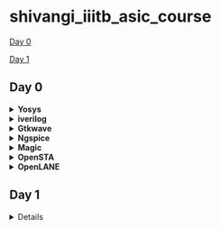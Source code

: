 # shivangi_iiitb_asic_course

[Day 0](#day-0)

[Day 1](#day-1)

## Day 0


<details>
  <summary><strong>Yosys</strong></summary>

  ## Installation of yosys

commands to install (linux)

```
$ git clone https://github.com/YosysHQ/yosys.git

$ cd yosys-master

$ sudo apt install make (If make is not installed please install it)

$ sudo apt-get install build-essential clang bison flex
libreadline-dev gawk tcl-dev libffi-dev git
graphviz xdot pkg-config python3 libboost-system-dev
libboost-python-dev libboost-filesystem-dev zlib1g-dev

$ make config-gcc

$ make

$ sudo make install
```

![Screenshot from 2023-07-31 09-58-53](https://github.com/Shivangi2207/shivangi_iiitb_asic_course/assets/140998647/f0898f77-7e00-41a6-8a96-036bb38a882c)
</details>

<details>
  <summary><strong>iverilog</strong></summary>

  ## Installation of iverilog

commands to install

```

sudo apt-get install iverilog
```

![Screenshot from 2023-07-31 09-59-32](https://github.com/Shivangi2207/shivangi_iiitb_asic_course/assets/140998647/6338283f-7296-4109-8ccb-638488b8c950)

</details>

<details>
  <summary><strong>Gtkwave</strong></summary>

  ## Installation of gtkwave

Steps to install gtkwave
```
sudo apt update

sudo apt install gtkwave
```
![Screenshot from 2023-07-31 10-00-10](https://github.com/Shivangi2207/shivangi_iiitb_asic_course/assets/140998647/5d015986-fa7c-4114-ab27-71e5090eb0b5)
</details>

<details>
<summary><strong>Ngspice</strong></summary>

  # Installation of ngspice
Download the tarball from https://sourceforge.net/projects/ngspice/files/ to a local directory and then follow the commands given below :
## Dependency for ngspice:

```
sudo apt-get install libxaw7-dev
```

## ngspice installation:

```
tar -zxvf ngspice-40.tar.gz
cd ngspice-40
mkdir release
cd release
../configure  --with-x --with-readline=yes --disable-debug
make
sudo make install
```

![Screenshot from 2023-08-02 11-50-49](https://github.com/Shivangi2207/shivangi_iiitb_asic_course/assets/140998647/8f533196-cc13-4d60-bb26-73b644097f62)

  
</details>

<details>
<summary><strong>Magic</strong></summary>

  ## Installation of magic

```
sudo apt-get install m4
sudo apt-get install tcsh
sudo apt-get install csh
sudo apt-get install libx11-dev
sudo apt-get install tcl-dev tk-dev
sudo apt-get install libcairo2-dev
sudo apt-get install mesa-common-dev libglu1-mesa-dev
sudo apt-get install libncurses-dev
git clone https://github.com/RTimothyEdwards/magic
cd magic
./configure
make
sudo make install
```
![Screenshot from 2023-08-02 10-40-41](https://github.com/Shivangi2207/shivangi_iiitb_asic_course/assets/140998647/72965e3d-5ae9-4ceb-83d9-04ea78a89492)




</details>

<details>
<summary><strong>OpenSTA</strong></summary>

## Installation of OpenSTA

## Steps:
Prior to the installation of the OpenSTA install the dependencies using the command shown below :
```
sudo apt-get install cmake clang gcc tcl swig bison flex 
```

After installing the dependencies use the following command to install OpenSTA:

```
git clone https://github.com/The-OpenROAD-Project/OpenSTA.git
cd OpenSTA
mkdir build
cd build
cmake ..
make
sudo make install
```

![Screenshot from 2023-08-02 11-44-43](https://github.com/Shivangi2207/shivangi_iiitb_asic_course/assets/140998647/d5b824eb-4c7b-4453-8d68-65950d9b69fd)


  
</details>

<details>
<summary><strong>OpenLANE</strong></strong></summary>

## Installation of OpenLANE

Prior to the installation of the OpenLane install the dependencies and packages using the command shown below :

```
sudo apt-get update
sudo apt-get upgrade
sudo apt install -y build-essential python3 python3-venv python3-pip make git
```

## Docker Installation

```
sudo apt install apt-transport-https ca-certificates curl software-properties-common
curl -fsSL https://download.docker.com/linux/ubuntu/gpg | sudo gpg --dearmor -o /usr/share/keyrings/docker-archive-keyring.gpg

echo "deb [arch=amd64 signed-by=/usr/share/keyrings/docker-archive-keyring.gpg] https://download.docker.com/linux/ubuntu $(lsb_release -cs) stable" | sudo tee /etc/apt/sources.list.d/docker.list > /dev/null

sudo apt update
sudo apt install docker-ce docker-ce-cli containerd.io
sudo docker run hello-world

sudo groupadd docker
sudo usermod -aG docker $USER
sudo reboot 


# Check for installation
sudo docker run hello-world
```

## Steps to install OpenLane, PDKs and Tools

```
cd $HOME
git clone https://github.com/The-OpenROAD-Project/OpenLane
cd OpenLane
make
make test
```


  
</details>

## Day 1

<details>
  hi
</details>
